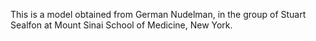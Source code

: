 This is a model obtained from German Nudelman, in the group of Stuart Sealfon at Mount Sinai School of Medicine, New York.
